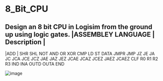 # 8_Bit_CPU
Design an 8 bit CPU in Logisim from the ground up using logic gates. 
|ASSEMBLEY LANGUAGE |          Description            | 
-------------------------------------------------------
|ADD                |
SHR
SHL
NOT
AND
OR
XOR
CMP
LD
ST
DATA
JMPR
JMP
JZ
JE
JA
JC
JCA
JCE
JCZ
JAE
JAZ
JEZ
JCAE
JCAZ
JCEZ
JAEZ
JCAEZ
CLF
R0
R1
R2
R3
IND
INA
OUTD
OUTA
END

![image](https://github.com/manavshah-28/8_Bit_CPU/assets/82638448/8aca26d9-9056-48f2-9a98-1d80e97bfd2f)
